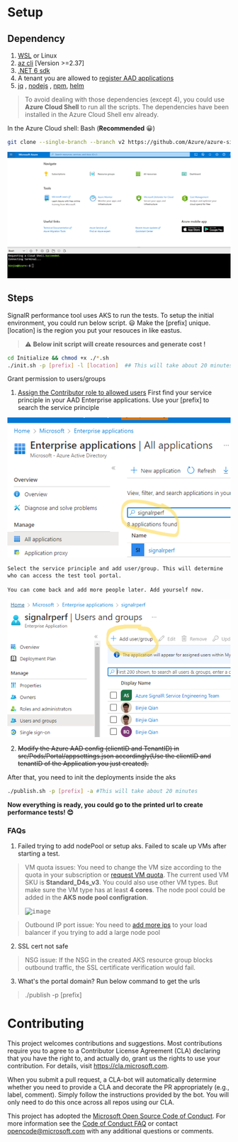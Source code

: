 # Setup

## Dependency
1. [WSL](https://docs.microsoft.com/en-us/windows/wsl/install) or Linux 
2. [az cli](https://docs.microsoft.com/en-us/cli/azure/install-azure-cli-linux?pivots=apt) [Version >=2.37]
3. [.NET 6 sdk](https://dotnet.microsoft.com/en-us/download/dotnet/6.0)
4. A tenant you are allowed to [register AAD applications](https://docs.microsoft.com/en-us/azure/active-directory/develop/howto-create-service-principal-portal#permissions-required-for-registering-an-app) 
5. [jq](https://stedolan.github.io/jq/) , [nodejs](https://nodejs.org/en/) , [npm](https://www.npmjs.com/package/npm), [helm](https://helm.sh/docs/intro/install/#from-pkg-freebsd)

>To avoid dealing with those dependencies (except 4), you could use **Azure Cloud Shell** to run all the scripts. The dependencies have been installed in the Azure Cloud Shell env already.

In the Azure Cloud shell: Bash (**Recommended** :grinning:)
```bash
git clone --single-branch --branch v2 https://github.com/Azure/azure-signalr-bench.git
```
<kbd>![Use Azure Cloud Shell to init the resouces](./media/azure-cloudshell.png)</kbd>

## Steps
SignalR performance tool uses AKS to run the tests. To setup the initial environment, you could run below script. :smiley: Make the [prefix] unique. [location] is the region you put your resouces in like eastus.

> :warning: **Below init script will create resources and generate cost !**
```bash
cd Initialize && chmod +x ./*.sh
./init.sh -p [prefix] -l [location]  ## This will take about 20 minutes
```
Grant permission to users/groups

1. [Assign the Contributor role to allowed users](https://docs.microsoft.com/en-us/azure/active-directory/develop/howto-add-app-roles-in-azure-ad-apps#assign-users-and-groups-to-roles)
   First find your service principle in your AAD Enterprise applications. Use your [prefix] to search the service principle
  
  <kbd> ![find-service-principle](./media/find_service_principal.png)</kbd>
   
    Select the service principle and add user/group. This will determine who can access the test tool portal. 
    
    You can come back and add more people later. Add yourself now.
   
  <kbd> ![Grant permission to user or group](./media/add_user_or_group.png) </kbd>
  
2. <s>  Modify the Azure AAD config (clientID and TenantID) in src/Pods/Portal/appsettings.json accordingly(Use the clientID and tenantID of the Application you just created). </s>


After that, you need to init the deployments inside the aks

```bash
./publish.sh -p [prefix] -a #This will take about 20 minutes
```

**Now everything is ready, you could go to the printed url to create performance tests! :blush:**

### FAQs
1. Failed trying to add nodePool or setup aks. Failed to scale up VMs after starting a test. 
> VM quota issues: You need to change the VM size according to the quota in your subscription or [request VM quota](https://docs.microsoft.com/en-us/azure/azure-portal/supportability/per-vm-quota-requests). The current used VM SKU is **Standard_D4s_v3**. You could also use other VM types. But make sure the VM type has at least **4 cores**. The node pool could be added in the **AKS node pool configration**.
> 
><kbd>![image](https://user-images.githubusercontent.com/16233725/173274345-8657b685-42e6-448f-ba1f-3ef2490b39c3.png)</kbd>

> Outbound IP port issue: You need to [add more ips](https://docs.microsoft.com/en-us/azure/aks/load-balancer-standard#scale-the-number-of-managed-outbound-public-ips) to your load balancer if you trying to add a large node pool 

2. SSL cert not safe
> NSG issue: If the NSG in the created AKS resource group blocks outbound traffic, the SSL certificate verification would fail. 

3. What's the portal domain? Run below command to get the urls
>  ./publish -p [prefix] 




# Contributing

This project welcomes contributions and suggestions.  Most contributions require you to agree to a
Contributor License Agreement (CLA) declaring that you have the right to, and actually do, grant us
the rights to use your contribution. For details, visit https://cla.microsoft.com.

When you submit a pull request, a CLA-bot will automatically determine whether you need to provide
a CLA and decorate the PR appropriately (e.g., label, comment). Simply follow the instructions
provided by the bot. You will only need to do this once across all repos using our CLA.

This project has adopted the [Microsoft Open Source Code of Conduct](https://opensource.microsoft.com/codeofconduct/).
For more information see the [Code of Conduct FAQ](https://opensource.microsoft.com/codeofconduct/faq/) or
contact [opencode@microsoft.com](mailto:opencode@microsoft.com) with any additional questions or comments.
